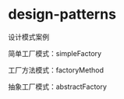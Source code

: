 # design-patterns
设计模式案例

简单工厂模式：simpleFactory

工厂方法模式：factoryMethod

抽象工厂模式：abstractFactory







